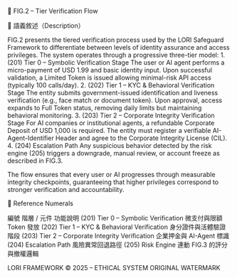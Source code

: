 🧭 FIG.2 – Tier Verification Flow

📄 語義敘述（Description）

FIG.2 presents the tiered verification process used by the LORI Safeguard Framework to differentiate between levels of identity assurance and access privileges.
The system operates through a progressive three-tier model:
	1.	(201) Tier 0 – Symbolic Verification Stage
The user or AI agent performs a micro-payment of USD 1.99 and basic identity input. Upon successful validation, a Limited Token is issued allowing minimal-risk API access (typically 100 calls/day).
	2.	(202) Tier 1 – KYC & Behavioral Verification Stage
The entity submits government-issued identification and liveness verification (e.g., face match or document token). Upon approval, access expands to Full Token status, removing daily limits but maintaining behavioral monitoring.
	3.	(203) Tier 2 – Corporate Integrity Verification Stage
For AI companies or institutional agents, a refundable Corporate Deposit of USD 1,000 is required. The entity must register a verifiable AI-Agent-Identifier Header and agree to the Corporate Integrity License (CIL).
	4.	(204) Escalation Path
Any suspicious behavior detected by the risk engine (205) triggers a downgrade, manual review, or account freeze as described in FIG.3.

The flow ensures that every user or AI progresses through measurable integrity checkpoints, guaranteeing that higher privileges correspond to stronger verification and accountability.

📘 Reference Numerals

編號
階層 / 元件
功能說明
(201)
Tier 0 – Symbolic Verification
微支付與限額 Token 發放
(202)
Tier 1 – KYC & Behavioral Verification
身分證件與活體驗證階段
(203)
Tier 2 – Corporate Integrity Verification
企業押金與 AI-Agent 標識
(204)
Escalation Path
風險異常回退路徑
(205)
Risk Engine
連動 FIG.3 的評分與撤權邏輯

<text x="50%" y="98%" text-anchor="middle"
      font-size="12" font-family="Arial" fill="rgba(80,80,80,0.4)">
  LORI FRAMEWORK © 2025 – ETHICAL SYSTEM ORIGINAL WATERMARK
</text>



